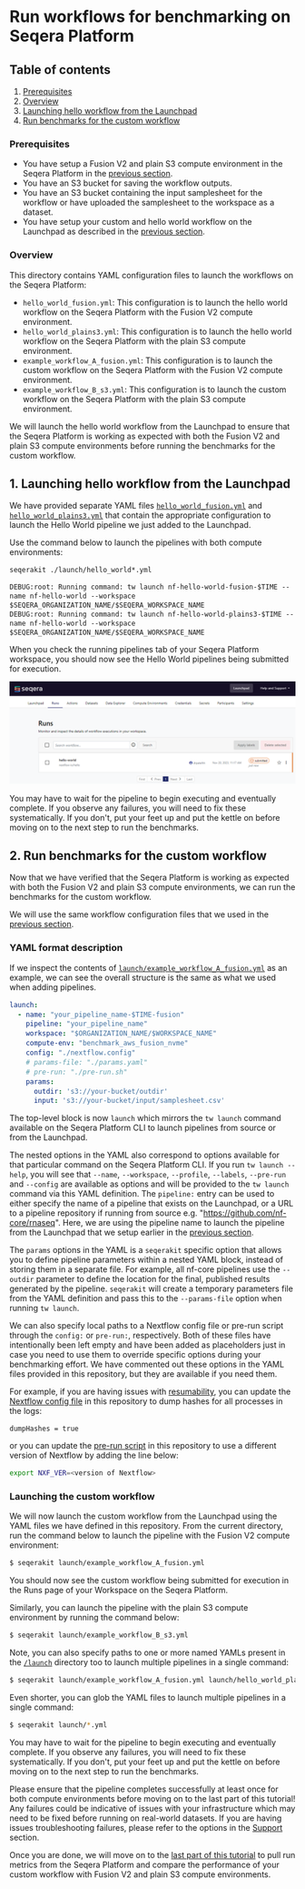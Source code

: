 # Run workflows for benchmarking on Seqera Platform

## Table of contents
1. [Prerequisites](#prerequisites)
2. [Overview](#overview)
3. [Launching hello workflow from the Launchpad](#launching-hello-workflow-from-the-launchpad)
4. [Run benchmarks for the custom workflow](#run-benchmarks-for-the-custom-workflow)

### Prerequisites

- You have setup a Fusion V2 and plain S3 compute environment in the Seqera Platform in the [previous section](../02_setup_compute/README.md).
- You have an S3 bucket for saving the workflow outputs.
- You have an S3 bucket containing the input samplesheet for the workflow or have uploaded the samplesheet to the workspace as a dataset.
- You have setup your custom and hello world workflow on the Launchpad as described in the [previous section](../03_setup_pipelines/README.md).

### Overview

This directory contains YAML configuration files to launch the workflows on the Seqera Platform:

- `hello_world_fusion.yml`: This configuration is to launch the hello world workflow on the Seqera Platform with the Fusion V2 compute environment.
- `hello_world_plains3.yml`: This configuration is to launch the hello world workflow on the Seqera Platform with the plain S3 compute environment.
- `example_workflow_A_fusion.yml`: This configuration is to launch the custom workflow on the Seqera Platform with the Fusion V2 compute environment.
- `example_workflow_B_s3.yml`: This configuration is to launch the custom workflow on the Seqera Platform with the plain S3 compute environment.

We will launch the hello world workflow from the Launchpad to ensure that the Seqera Platform is working as expected with both the Fusion V2 and plain S3 compute environments before running the benchmarks for the custom workflow.

## 1. Launching hello workflow from the Launchpad

We have provided separate YAML files [`hello_world_fusion.yml`](../04_run_benchmarks/launch/hello-world-fusion.yml) and [`hello_world_plains3.yml`](../04_run_benchmarks/launch/hello-world-plains3.yml) that contain the appropriate configuration to launch the Hello World pipeline we just added to the Launchpad.

Use the command below to launch the pipelines with both compute environments:

```shell
seqerakit ./launch/hello_world*.yml
```

```shell
DEBUG:root: Running command: tw launch nf-hello-world-fusion-$TIME --name nf-hello-world --workspace $SEQERA_ORGANIZATION_NAME/$SEQERA_WORKSPACE_NAME
DEBUG:root: Running command: tw launch nf-hello-world-plains3-$TIME --name nf-hello-world --workspace $SEQERA_ORGANIZATION_NAME/$SEQERA_WORKSPACE_NAME
```

When you check the running pipelines tab of your Seqera Platform workspace, you should now see the Hello World pipelines being submitted for execution.

![Hello World launch](../docs/images/hello-world-pipelines-launch.png)

You may have to wait for the pipeline to begin executing and eventually complete. If you observe any failures, you will need to fix these systematically. If you don't, put your feet up and put the kettle on before moving on to the next step to run the benchmarks.

## 2. Run benchmarks for the custom workflow

Now that we have verified that the Seqera Platform is working as expected with both the Fusion V2 and plain S3 compute environments, we can run the benchmarks for the custom workflow.

We will use the same workflow configuration files that we used in the [previous section](../03_setup_pipelines/README.md).

### YAML format description

If we inspect the contents of [`launch/example_workflow_A_fusion.yml`](../04_run_benchmarks/launch/example_workflow_A_fusion.yml) as an example, we can see the overall structure is the same as what we used when adding pipelines.

```yaml
launch:
  - name: "your_pipeline_name-$TIME-fusion"
    pipeline: "your_pipeline_name"
    workspace: "$ORGANIZATION_NAME/$WORKSPACE_NAME"
    compute-env: "benchmark_aws_fusion_nvme"
    config: "./nextflow.config"
    # params-file: "./params.yaml"
    # pre-run: "./pre-run.sh"
    params:
      outdir: 's3://your-bucket/outdir'
      input: 's3://your-bucket/input/samplesheet.csv'
```

The top-level block is now `launch` which mirrors the `tw launch` command available on the Seqera Platform CLI to launch pipelines from source or from the Launchpad.

The nested options in the YAML also correspond to options available for that particular command on the Seqera Platform CLI. If you run `tw launch --help`, you will see that `--name`, `--workspace`, `--profile`, `--labels`, `--pre-run` and `--config` are available as options and will be provided to the `tw launch` command via this YAML definition. The `pipeline:` entry can be used to either specify the name of a pipeline that exists on the Launchpad, or a URL to a pipeline repository if running from source e.g. "https://github.com/nf-core/rnaseq". Here, we are using the pipeline name to launch the pipeline from the Launchpad that we setup earlier in the [previous section](../03_setup_pipelines/README.md).

The `params` options in the YAML is a `seqerakit` specific option that allows you to define pipeline parameters within a nested YAML block, instead of storing them in a separate file. For example, all nf-core pipelines use the `--outdir` parameter to define the location for the final, published results generated by the pipeline. `seqerakit` will create a temporary parameters file from the YAML definition and pass this to the `--params-file` option when running `tw launch`.

We can also specify local paths to a Nextflow config file or pre-run script through the `config:` or `pre-run:`, respectively. Both of these files have intentionally been left empty and have been added as placeholders just in case you need to use them to override specific options during your benchmarking effort. We have commented out these options in the YAML files provided in this repository, but they are available if you need them.

For example, if you are having issues with [resumability](https://www.nextflow.io/blog/2022/caching-behavior-analysis.html), you can update the [Nextflow config file](../03_setup_pipelines/pipelines/nextflow.config) in this repository to dump hashes for all processes in the logs:


```nextflow
dumpHashes = true
```

or you can update the [pre-run script](../03_setup_pipelines/pipelines/pre_run.sh) in this repository to use a different version of Nextflow by adding the line below:

```bash
export NXF_VER=<version of Nextflow>
```

### Launching the custom workflow

We will now launch the custom workflow from the Launchpad using the YAML files we have defined in this repository. From the current directory, run the command below to launch the pipeline with the Fusion V2 compute environment:

```bash
$ seqerakit launch/example_workflow_A_fusion.yml
```

You should now see the custom workflow being submitted for execution in the Runs page of your Workspace on the Seqera Platform.

Similarly, you can launch the pipeline with the plain S3 compute environment by running the command below:

```bash
$ seqerakit launch/example_workflow_B_s3.yml
```

Note, you can also specify paths to one or more named YAMLs present in the [`/launch`](./launch/) directory too to launch multiple pipelines in a single command:

```bash
$ seqerakit launch/example_workflow_A_fusion.yml launch/hello_world_plains3.yml
```
Even shorter, you can glob the YAML files to launch multiple pipelines in a single command:

```bash
$ seqerakit launch/*.yml
```

You may have to wait for the pipeline to begin executing and eventually complete. If you observe any failures, you will need to fix these systematically. If you don't, put your feet up and put the kettle on before moving on to the next step to run the benchmarks.

Please ensure that the pipeline completes successfully at least once for both compute environments before moving on to the last part of this tutorial! Any failures could be indicative of issues with your infrastructure which may need to be fixed before running on real-world datasets. If you are having issues troubleshooting failures, please refer to the options in the [Support](./installation.md#support) section.

Once you are done, we will move on to the [last part of this tutorial](../05_run_nf_aggregate/README.md) to pull run metrics from the Seqera Platform and compare the performance of your custom workflow with Fusion V2 and plain S3 compute environments.
